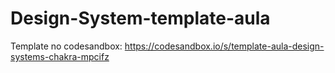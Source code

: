 # Design-System-template-aula

Template no codesandbox:
https://codesandbox.io/s/template-aula-design-systems-chakra-mpcifz
